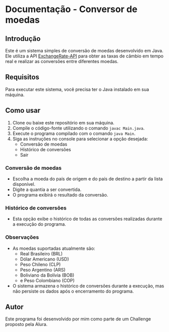 # Documentação - Conversor de moedas

## Introdução
Este é um sistema simples de conversão de moedas desenvolvido em Java. <br>
Ele utiliza a API [ExchangeRate-API](https://www.exchangerate-api.com/) para obter as taxas de câmbio em tempo real e realizar as conversões entre diferentes moedas.

## Requisitos
Para executar este sistema, você precisa ter o Java instalado em sua máquina.

## Como usar
1. Clone ou baixe este repositório em sua máquina.
2. Compile o código-fonte utilizando o comando `javac Main.java`.
3. Execute o programa compilado com o comando `java Main`.
4. Siga as instruções no console para selecionar a opção desejada:
    - Conversão de moedas
    - Histórico de conversões
    - Sair

### Conversão de moedas
- Escolha a moeda do país de origem e do país de destino a partir da lista disponível.
- Digite a quantia a ser convertida.
- O programa exibirá o resultado da conversão.

### Histórico de conversões
- Esta opção exibe o histórico de todas as conversões realizadas durante a execução do programa.

### Observações
- As moedas suportadas atualmente são: 
    - Real Brasileiro (BRL)
    - Dólar Americano (USD)
    - Peso Chileno (CLP)
    - Peso Argentino (ARS)
    - Boliviano da Bolívia (BOB)
    - e Peso Colombiano (COP)
- O sistema armazena o histórico de conversões durante a execução, mas não persiste os dados após o encerramento do programa.

## Autor
Este programa foi desenvolvido por mim como parte de um Challenge proposto pela Alura.
